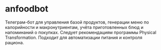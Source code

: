 # anfoodbot
Телеграм-бот для управления базой продуктов, генерации меню по калорийности и макронутриентам, учёта приготовленных блюд и напоминаний о покупках. Следует рекомендациям программы Physical Transformation. Подходит для автоматизации питания и контроля рациона.
